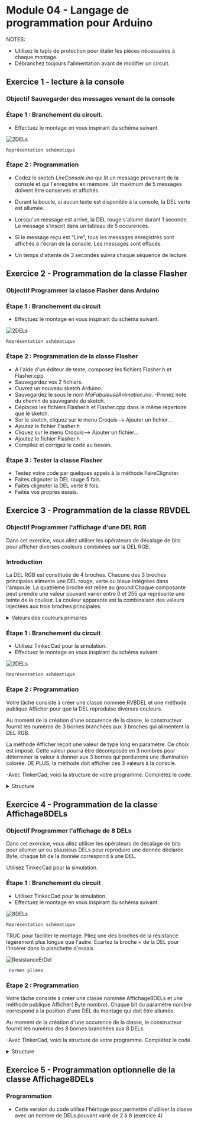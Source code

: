 # Module 04 - Langage de programmation pour Arduino

NOTES:

- Utilisez le tapis de protection pour étaler les pièces nécessaires à chaque montage.
- Débranchez toujours l'alimentation avant de modifier un circuit.

## Exercice 1 - lecture à la console

### Objectif Sauvegarder des messages venant de la console

### Étape 1 : Branchement du circuit.

- Effectuez le montage en vous inspirant du schéma suivant.

![2DELs](imp/2DELs.PNG)

    Représentation schématique

### Étape 2 : Programmation

- Codez le sketch *LireConsole.ino* qui lit un message provenant de la console et qui l'enregistre en mémoire. Un maximum de 5  messages doivent être conservés et affichés.

- Durant la boucle, si aucun texte est disponible à la console, la DEL verte est allumée.

- Lorsqu'un message est arrivé, la DEL rouge s'allume durant 1 seconde. Le message s'inscrit dans un tableau de 5 occurences.

- Si le message reçu est "Lire", tous les messages enregistrés sont affichés à l'écran de la console. Les messages sont effacés.

- Un temps d'attente de 3 secondes suivra  chaque séquence de lecture.

## Exercice 2 - Programmation de la classe Flasher

### Objectif Programmer la classe Flasher dans Arduino

### Étape 1 : Branchement du circuit

- Effectuez le montage en vous inspirant du schéma suivant.

![2DELs](imp/2DELs.PNG)

    Représentation schématique

### Étape 2 : Programmation de la classe Flasher

- A l'aide d'un éditeur de texte, composez les fichiers Flasher.h et Flasher.cpp.
- Sauvegardez vos 2 fichiers.
- Ouvrez un nouveau sketch Arduino.
- Sauvegardez le sous le nom *MaFabuleuseAnimation.ino*.
-Prenez note du chemin de sauvegarde du sketch.
- Déplacez les fichiers Flasher.h et Flasher.cpp dans le même répertoire que le sketch.
- Sur le sketch, cliquez sur le menu Croquis--> Ajouter un fichier...
- Ajoutez le fichier Flasher.h
- Cliquez sur le menu Croquis--> Ajouter un fichier...
- Ajoutez le fichier Flasher.h
- Compilez et corrigez le code au besoin.

### Étape 3 : Tester la classe Flasher

- Testez votre code par quelques appels à la méthode FaireClignoter.
- Faites clignoter la DEL rouge 5 fois.
- Faites  clignoter la DEL verte 8 fois.
- Faites vos propres essais.

## Exercice 3 - Programmation de la classe RBVDEL

### Objectif Programmer l'affichage d'une DEL RGB

Dans cet exercice, vous allez utiliser les opérateurs de décalage de bits pour afficher diverses couleurs combinées sur la DEL RGB.

### Introduction

La DEL RGB est constituée de 4 broches.
Chacune des 3 broches principales alimente une DEL rouge, verte ou bleue intégrées dans l'ampoule.
La quatrième broche est reliée au ground
Chaque composante peut prendre une valeur pouvant varier entre 0 et 255 qui représente une teinte de la couleur.
La couleur apparente est la combinaison des valeurs injectées aux trois broches principales.

<details>
    <summary>Valeurs des couleurs primaires</summary>

https://www.w3schools.com/colors/colors_picker.asp

</details>

### Étape 1 : Branchement du circuit

- Utilisez TinkecCad pour la simulation.
- Effectuez le montage en vous inspirant du schéma suivant.

![2DELs](imp/DELRVB.PNG)

    Représentation schématique

### Étape 2 : Programmation

Votre tâche consiste à créer une classe nommée RVBDEL et une méthode publique Afficher pour que la DEL reproduise diverses couleurs.

Au moment de la création d'une occurence de la classe, le constructeur fournit les numéros de 3 bornes branchées aux 3 broches qui alimentent la DEL RGB.

La méthode Afficher reçoit une valeur de type long en paramètre. Ce choix est imposé.
Cette valeur pourra être décomposée en 3 nombres pour déterminer la valeur à donner aux 3 bornes qui porduirons une illumination colorée.
DE PLUS, la méthode doit afficher ces 3 valeurs à la console.

-Avec TInkerCad, voici la structure de votre programme. Complétez le code.

<details>
    <summary>Structure</summary>

// Début -- RVBDEL.h

class RVBDEL {

private:

// Lignes sautées

public:

// Lignes sautées

};

// Fin -- RVBDEL.h

// Début -- RVB.ino

// création d'une instance

void setup()

{

// Lignes sautées

}

void loop()

{

  // DemoRVB();

}

void DemoRVB() {

// exemple d'appels

// afficher la couleur PLEINE ROUGE

// afficher la couleur PLEINE BLEU

// afficher la couleur VIOLETTE

// Lignes sautées

}
// Fin -- RBV.ino

// Début -- RVBDEL.cpp

// Lignes sautées

}

</details>

## Exercice 4 - Programmation de la classe Affichage8DELs

### Objectif Programmer l'affichage de 8 DELs 

Dans cet exercice, vous allez utiliser les opérateurs de décalage de bits pour allumer un ou pluusieus DELs pour reproduire une donnée déclarée Byte;  chaque bit de la donnée correspond à une DEL.

Utilisez TinkecCad pour la simulation.

### Étape 1 : Branchement du circuit

- Utilisez TinkecCad pour la simulation.
- Effectuez le montage en vous inspirant du schéma suivant.

![8DELs](imp/8DELs.PNG)

    Représentation schématique

TRUC pour faciliter le montage.
Pliez une des broches de la résistance légèrement plus longue que l'autre.
Écartez la broche + de la DEL pour l'insérer dans la planchette d'essais.

![ResistanceEtDel](imp/ResistanceEtDel.PNG)

     Formes pliées

### Étape 2 : Programmation

Votre tâche consiste à créer une classe nommée Affichage8DELs et une méthode publique Afficher( Byte *nombre*).
Chaque bit du paramètre *nombre* correspond à la position d'une DEL du montage qui doit être allumée.

Au moment de la création d'une occurence de la classe, le constructeur fournit les numéros des 8 bornes branchées aux 8 DELs.

-Avec TInkerCad, voici la structure de votre programme. Complétez le code.

<details>
    <summary>Structure</summary>
// Début -- Affichage8DELs.h

class Affichage8DELs {

// Lignes sautées

}

;

// Fin -- Affichage8DELs.h

// Début -- AllumerDELs.ino

// création d'une instance

void setup()

// Lignes sautées

{

  ;

}

void loop()

{

   // exemples de tests

  //Compter();  // compte de 0 à 255
  
  //GaucheDroite(); // affiche une seule DEL de droite a gauche et vice-versa
  
// Fin -- AllumerDELs.ino

// Debut de  Affichage8DELs.cpp {

// Lignes sautées

// fin de Affichage8DELs.cpp

}

</details>

## Exercice 5 - Programmation optionnelle de la classe Affichage8DELs

### Programmation

- Cette version du code utilise l'héritage pour permettre d'utiliser la classe avec un nombre de DELs pouvant varié de 2 à 8 (exercice 4)